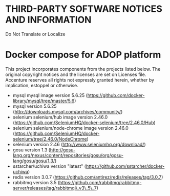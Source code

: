 # THIRD-PARTY SOFTWARE NOTICES AND INFORMATION
Do Not Translate or Localize

# Docker compose for ADOP platform
This project incorporates components from the projects listed below. The original copyright notices and the licenses are set on Licenses file. Accenture reserves all rights not expressly granted herein, whether by implication, estoppel or otherwise.

- mysql mysql image version 5.6.25 (https://github.com/docker-library/mysql/tree/master/5.6)
- mysql version 5.6.25 (http://downloads.mysql.com/archives/community/)
- selenium selenium/hub image version 2.46.0 (https://github.com/SeleniumHQ/docker-selenium/tree/2.46.0/Hub)
- selenium selenium/node-chrome image version 2.46.0 (https://github.com/SeleniumHQ/docker-selenium/tree/2.46.0/NodeChrome)
- selenium version 2.46 (http://www.seleniumhq.org/download/)
- gosu version 1.3 (http://gosu-lang.org/nexus/content/repositories/gosu/org/gosu-lang/gosu/gosu/1.3/)
- sstarcher/uchiwa version "latest" (https://github.com/sstarcher/docker-uchiwa)
- redis version 3.0.7 (https://github.com/antirez/redis/releases/tag/3.0.7)
- rabbitmq version 3.5 (https://github.com/rabbitmq/rabbitmq-server/releases/tag/rabbitmqi\_v3\_5\_7)
